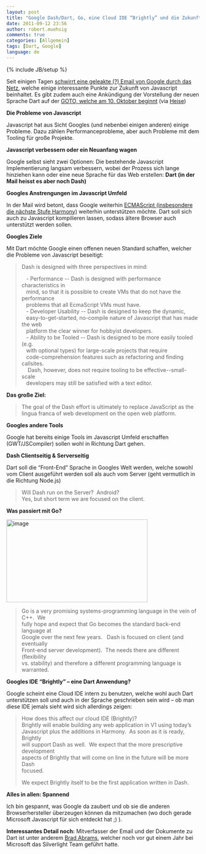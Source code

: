 ```yaml
---
layout: post
title: "Google Dash/Dart, Go, eine Cloud IDE “Brightly” und die Zukunft von Javascript"
date: 2011-09-12 23:56
author: robert.muehsig
comments: true
categories: [Allgemein]
tags: [Dart, Google]
language: de
---
```

{% include JB/setup %}
<p>Seit einigen Tagen <a href="http://markmail.org/message/uro3jtoitlmq6x7t">schwirrt eine geleakte (?) Email von Google durch das Netz</a>, welche einige interessante Punkte zur Zukunft von Javascript beinhaltet. Es gibt zudem auch eine Ankündigung der Vorstellung der neuen Sprache Dart auf der <a href="http://gotocon.com/aarhus-2011/presentation/Opening%20Keynote:%20Dart,%20a%20new%20programming%20language%20for%20structured%20web%20programming">GOTO, welche am 10. Oktober beginnt</a> (via <a href="http://www.heise.de/newsticker/meldung/Google-tueftelt-an-Sprache-fuer-Webprogrammierung-1341328.html">Heise</a>)</p> <p><strong>Die Probleme von Javascript</strong></p> <p>Javascript hat aus Sicht Googles (und nebenbei einigen anderen) einige Probleme. Dazu zählen Performanceprobleme, aber auch Probleme mit dem Tooling für große Projekte.</p> <p><strong>Javascript verbessern oder ein Neuanfang wagen</strong></p> <p>Google selbst sieht zwei Optionen: Die bestehende Javascript Implementierung langsam verbessern, wobei der Prozess sich lange hinziehen kann oder eine neue Sprache für das Web erstellen: <strong>Dart (in der Mail heisst es aber noch Dash)</strong></p> <p><strong>Googles Anstrengungen im Javascript Umfeld</strong></p> <p>In der Mail wird betont, dass Google weiterhin <a href="http://en.wikipedia.org/wiki/ECMAScript#ECMAScript_Harmony">ECMAScript (insbesondere die nächste Stufe Harmony)</a> weiterhin unterstützen möchte. Dart soll sich auch zu Javascript kompilieren lassen, sodass ältere Browser auch unterstützt werden sollen. </p> <p><strong>Googles Ziele</strong></p> <p>Mit Dart möchte Google einen offenen neuen Standard schaffen, welcher die Probleme von Javascript beseitigt:</p> <blockquote> <p>Dash is designed with three perspectives in mind:</p> <p>&nbsp;&nbsp; - Performance -- Dash is designed with performance characteristics in<br>&nbsp;&nbsp; mind, so that it is possible to create VMs that do not have the performance<br>&nbsp;&nbsp; problems that all EcmaScript VMs must have.<br>&nbsp;&nbsp; - Developer Usability -- Dash is designed to keep the dynamic,<br>&nbsp;&nbsp; easy-to-get-started, no-compile nature of Javascript that has made the web<br>&nbsp;&nbsp; platform the clear winner for hobbyist developers.<br>&nbsp;&nbsp; - Ability to be Tooled -- Dash is designed to be more easily tooled (e.g.<br>&nbsp;&nbsp; with optional types) for large-scale projects that require<br>&nbsp;&nbsp; code-comprehension features such as refactoring and finding callsites.<br>&nbsp;&nbsp;&nbsp; Dash, however, does not require tooling to be effective--small-scale<br>&nbsp;&nbsp; developers may still be satisfied with a text editor.</p></blockquote> <p><strong>Das große Ziel: </strong></p> <blockquote> <p>The goal of the Dash effort is ultimately to replace JavaScript as the<br>lingua franca of web development on the open web platform. </p></blockquote> <p><strong>Googles andere Tools</strong></p> <p>Google hat bereits einige Tools im Javascript Umfeld erschaffen (GWT/JSCompiler) sollen wohl in Richtung Dart gehen.</p> <p><strong>Dash Clientseitig &amp; Serverseitig</strong></p> <p>Dart soll die “Front-End” Sprache in Googles Welt werden, welche sowohl vom Client ausgeführt werden soll als auch vom Server (geht vermutlich in die Richtung Node.js)</p> <blockquote> <p>Will Dash run on the Server?&nbsp; Android?<br>Yes, but short term we are focused on the client.</p></blockquote> <p><strong>Was passiert mit Go?</strong></p> <p><a href="{{BASE_PATH}}/assets/wp-images/image1354.png"><img style="background-image: none; border-bottom: 0px; border-left: 0px; padding-left: 0px; padding-right: 0px; display: inline; border-top: 0px; border-right: 0px; padding-top: 0px" title="image" border="0" alt="image" src="{{BASE_PATH}}/assets/wp-images/image_thumb536.png" width="368" height="216"></a></p> <blockquote> <p>Go is a very promising systems-programming language in the vein of C++.&nbsp; We<br>fully hope and expect that Go becomes the standard back-end language at<br>Google over the next few years.&nbsp;&nbsp; Dash is focused on client (and eventually<br>Front-end server development).&nbsp; The needs there are different (flexibility<br>vs. stability) and therefore a different programming language is warranted.</p></blockquote> <p><strong>Googles IDE “Brightly” – eine Dart Anwendung?</strong></p> <p>Google scheint eine Cloud IDE intern zu benutzen, welche wohl auch Dart unterstützen soll und auch in der Sprache geschrieben sein wird – ob man diese IDE jemals sieht wird sich allerdings zeigen:</p> <blockquote> <p>How does this affect our cloud IDE (Brightly)?<br>Brightly will enable building any web application in V1 using today’s<br>Javascript plus the additions in Harmony.&nbsp; As soon as it is ready, Brightly<br>will support Dash as well.&nbsp; We expect that the more prescriptive development<br>aspects of Brightly that will come on line in the future will be more Dash<br>focused.</p> <p>We expect Brightly itself to be the first application written in Dash.<br></p></blockquote> <p><strong>Alles in allen: Spannend</strong></p> <p>Ich bin gespannt, was Google da zaubert und ob sie die anderen Browserhersteller überzeugen können da mitzumachen (wo doch gerade Microsoft Javascript für sich entdeckt hat ;) ).</p> <p><strong>Interessantes Detail noch:</strong> Mitverfasser der Email und der Dokumente zu Dart ist unter anderem <a href="http://blogs.msdn.com/b/brada/">Brad Abrams</a>, welcher noch vor gut einem Jahr bei Microsoft das Silverlight Team geführt hatte.</p>
